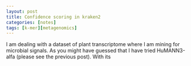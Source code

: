 ```yaml
---
layout: post
title: Confidence scoring in kraken2
categories: [notes]
tags: [k-mer][metagenomics]
---
```


I am dealing with a dataset of plant transcriptome where I am mining for microbial signals. As you might have guessed that I have tried HuMANN3-alfa (please see the previous post). With its 